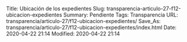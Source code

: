 Title: Ubicación de los expedientes
Slug: transparencia-articulo-27-f12-ubicacion-expedientes
Summary: Pendiente
Tags: Transparencia
URL: transparencia/articulo-27/f12-ubicacion-expedientes/
Save_As: transparencia/articulo-27/f12-ubicacion-expedientes/index.html
Date: 2020-04-22 21:14
Modified: 2020-04-22 21:14


